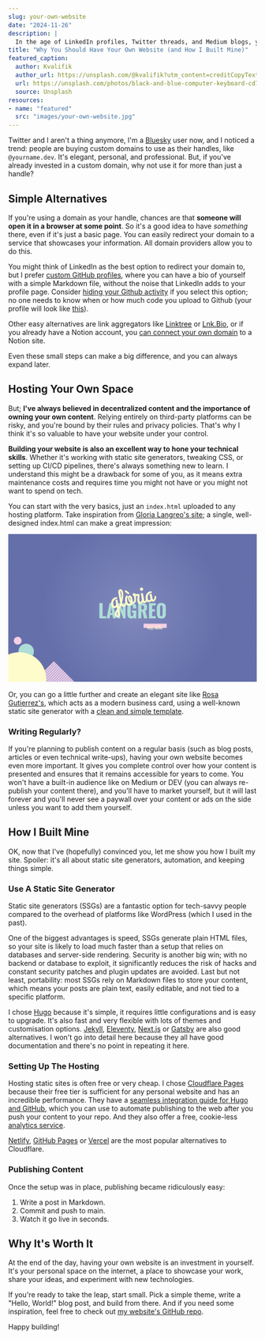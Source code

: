 ```yaml
---
slug: your-own-website
date: "2024-11-26"
description: |
  In the age of LinkedIn profiles, Twitter threads, and Medium blogs, you might wonder: Do I really need my own website? If you're a developer or work in tech, the answer is an enthusiastic yes. In the following lines, I'll explain why I think you should have a website, how I built mine, and some tips for setting up yours, whether you're into static site generators like me or prefer something simpler.
title: "Why You Should Have Your Own Website (and How I Built Mine)"
featured_caption:
  author: Kvalifik
  author_url: https://unsplash.com/@kvalifik?utm_content=creditCopyText&utm_medium=referral&utm_source=unsplash
  url: https://unsplash.com/photos/black-and-blue-computer-keyboard-cd79oBJrIWw?utm_content=creditCopyText&utm_medium=referral&utm_source=unsplash
  source: Unsplash
resources:
- name: "featured"
  src: "images/your-own-website.jpg"
---
```


Twitter and I aren't a thing anymore, I'm a [Bluesky](https://bsky.app/profile/albertovarela.net) user now, and I noticed a trend: people are buying custom domains to use as their handles, like `@yourname.dev`. It's elegant, personal, and professional. But, if you've already invested in a custom domain, why not use it for more than just a handle?

## Simple Alternatives

If you're using a domain as your handle, chances are that **someone will open it in a browser at some point**. So it's a good idea to have _something_ there, even if it's just a basic page. You can easily redirect your domain to a service that showcases your information. All domain providers allow you to do this.

You might think of LinkedIn as the best option to redirect your domain to, but I prefer [custom GitHub profiles](https://docs.github.com/en/account-and-profile/setting-up-and-managing-your-github-profile/customizing-your-profile/managing-your-profile-readme), where you can have a bio of yourself with a simple Markdown file, without the noise that LinkedIn adds to your profile page. Consider [hiding your Github activity](https://docs.github.com/en/account-and-profile/setting-up-and-managing-your-github-profile/customizing-your-profile/setting-your-profile-to-private#changing-your-profiles-privacy-settings) if you select this option; no one needs to know when or how much code you upload to Github (your profile will look like [this](https://github.com/artberri)).

Other easy alternatives are link aggregators like [Linktree](https://linktr.ee/) or [Lnk.Bio](https://lnk.bio/), or if you already have a Notion account, you [can connect your own domain](https://www.notion.so/help/connect-a-custom-domain-with-notion-sites) to a Notion site.

Even these small steps can make a big difference, and you can always expand later.

## Hosting Your Own Space

But; **I've always believed in decentralized content and the importance of owning your own content**. Relying entirely on third-party platforms  can be risky, and you're bound by their rules and privacy policies. That's why I think it's so valuable to have your website under your control.

**Building your website is also an excellent way to hone your technical skills**. Whether it's working with static site generators, tweaking CSS, or setting up CI/CD pipelines, there's always something new to learn. I understand this might be a drawback for some of you, as it means extra maintenance costs and requires time you might not have or you might not want to spend on tech.

You can start with the very basics, just an `index.html` uploaded to any hosting platform. Take inspiration from [Gloria Langreo's site](https://glorialangreo.com/); a single, well-designed index.html can make a great impression:

![Screenshot of Gloria Langreo's site](images/gloria-langreo.png)

Or, you can go a little further and create an elegant site like [Rosa Gutierrez's](https://rosa.codes/), which acts as a modern business card, using a well-known static site generator with a [clean and simple  template](https://adityatelange.github.io/hugo-PaperMod/).

### Writing Regularly?

If you're planning to publish content on a regular basis (such as blog posts, articles or even technical write-ups), having your own website becomes even more important. It gives you complete control over how your content is presented and ensures that it remains accessible for years to come. You won't have a built-in audience like on Medium or DEV (you can always re-publish your content there), and you'll have to market yourself, but it will last forever and you'll never see a paywall over your content or ads on the side unless you want to add them yourself.

## How I Built Mine

OK, now that I've (hopefully) convinced you, let me show you how I built my site. Spoiler: it's all about static site generators, automation, and keeping things simple.

### Use A Static Site Generator

Static site generators (SSGs) are a fantastic option for tech-savvy people compared to the overhead of platforms like WordPress (which I used in the past).

One of the biggest advantages is speed, SSGs generate plain HTML files, so your site is likely to load much faster than a setup that relies on databases and server-side rendering. Security is another big win; with no backend or database to exploit, it significantly reduces the risk of hacks and constant security patches and plugin updates are avoided. Last but not least, portability: most SSGs rely on Markdown files to store your content, which means your posts are plain text, easily editable, and not tied to a specific platform.

I chose [Hugo](https://gohugo.io/) because it's simple, it requires little configurations and is easy to upgrade. It's also fast and very flexible with lots of themes and customisation options. [Jekyll](https://jekyllrb.com/), [Eleventy](https://www.11ty.dev/), [Next.js](https://nextjs.org/) or [Gatsby](https://www.gatsbyjs.com) are also good alternatives. I won't go into detail here because they all have good documentation and there's no point in repeating it here.

### Setting Up The Hosting

Hosting static sites is often free or very cheap. I chose [Cloudflare Pages](https://pages.cloudflare.com/) because their free tier is sufficient for any personal website and has an incredible performance. They have a [seamless integration guide for Hugo and GitHub](https://developers.cloudflare.com/pages/framework-guides/deploy-a-hugo-site/), which you can use to automate publishing to the web after you push your content to your repo. And they also offer a free, cookie-less [analytics service](https://www.cloudflare.com/web-analytics/).

[Netlify](https://www.netlify.com/), [GitHub Pages](https://pages.github.com/) or [Vercel](https://vercel.com/solutions/web-apps) are the most popular alternatives to Cloudflare.

### Publishing Content

Once the setup was in place, publishing became ridiculously easy:

1. Write a post in Markdown.
2. Commit and push to main.
3. Watch it go live in seconds.

## Why It's Worth It

At the end of the day, having your own website is an investment in yourself. It's your personal space on the internet, a place to showcase your work, share your ideas, and experiment with new technologies.

If you're ready to take the leap, start small. Pick a simple theme, write a "Hello, World!" blog post, and build from there. And if you need some inspiration, feel free to check out [my website's GitHub repo](https://github.com/artberri/web).

Happy building!
